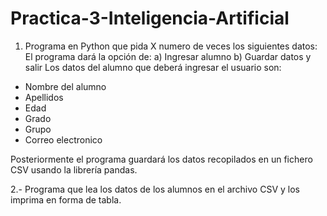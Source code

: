 # Practica-3-Inteligencia-Artificial
1. Programa en Python que pida X numero de veces los siguientes datos:
El programa dará la opción de:
a) Ingresar alumno
b) Guardar datos y salir
Los datos del alumno que deberá ingresar el usuario son:

- Nombre del alumno
- Apellidos
- Edad
- Grado
- Grupo
- Correo electronico

Posteriormente el programa guardará los datos recopilados en un fichero CSV usando la librería pandas.


2.- Programa que lea los datos de los alumnos en el archivo CSV y los imprima en forma de tabla.
